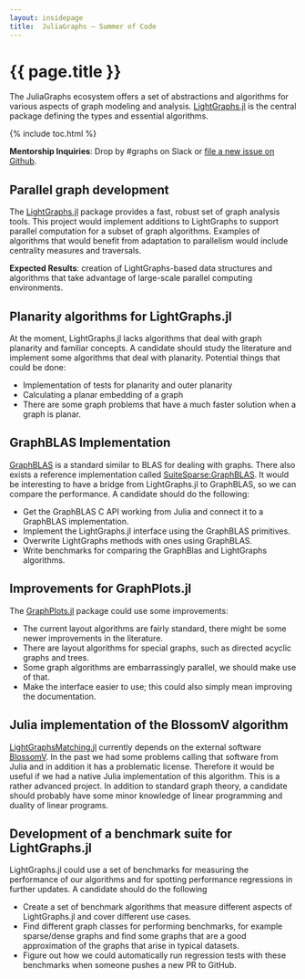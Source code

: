 ```yaml
---
layout: insidepage
title:  JuliaGraphs – Summer of Code
---
```


# {{ page.title }}

The JuliaGraphs ecosystem offers a set of abstractions and algorithms for various aspects of graph modeling and analysis.
[LightGraphs.jl](https://github.com/JuliaGraphs/LightGraphs.jl) is the central
package defining the types and essential algorithms.

{% include toc.html %}

**Mentorship Inquiries**: Drop by #graphs on Slack or [file a new issue on Github](https://github.com/JuliaGraphs/LightGraphs.jl/issues/new).

## Parallel graph development

The [LightGraphs.jl](https://github.com/JuliaGraphs/LightGraphs.jl) package provides a fast, robust set of graph analysis tools. This project would implement additions to LightGraphs to support parallel computation for a subset of graph algorithms. Examples of algorithms that would benefit from adaptation to parallelism would include centrality measures and traversals.

**Expected Results**: creation of LightGraphs-based data structures and algorithms that take advantage of large-scale parallel computing environments.

## Planarity algorithms for LightGraphs.jl

At the moment, LightGraphs.jl lacks algorithms that deal with graph planarity and familiar concepts. A candidate should study the literature and implement some algorithms that deal with planarity. Potential things that could be done:
* Implementation of tests for planarity and outer planarity
* Calculating a planar embedding of a graph
* There are some graph problems that have a much faster solution when a graph is planar.

## GraphBLAS Implementation

[GraphBLAS](http://graphblas.org/index.php?title=Graph_BLAS_Forum) is a standard similar to BLAS for dealing with graphs. There also exists a reference implementation called [SuiteSparse:GraphBLAS](http://faculty.cse.tamu.edu/davis/suitesparse.html). It would be interesting to have a bridge from LightGraphs.jl to GraphBLAS, so we can compare the performance. A candidate should do the following:
* Get the GraphBLAS C API working from Julia and connect it to a GraphBLAS implementation.
* Implement the LightGraphs.jl interface using the GraphBLAS primitives.
* Overwrite LightGraphs methods with ones using GraphBLAS.
* Write benchmarks for comparing the GraphBlas and LightGraphs algorithms.

## Improvements for GraphPlots.jl

The [GraphPlots.jl](https://github.com/JuliaPlots/Plots.jl) package could use some improvements:
* The current layout algorithms are fairly standard, there might be some newer improvements in the literature.
* There are layout algorithms for special graphs, such as directed acyclic graphs and trees.
* Some graph algorithms are embarrassingly parallel, we should make use of that.
* Make the interface easier to use; this could also simply mean improving the documentation.

## Julia implementation of the BlossomV algorithm

[LightGraphsMatching.jl](https://github.com/JuliaGraphs/LightGraphsMatching.jl) currently depends on the external software [BlossomV](http://pub.ist.ac.at/~vnk/software.html). In the past we had some problems calling that software from Julia and in addition it has a problematic license. Therefore it would be useful if we had a native Julia implementation of this algorithm.
This is a rather advanced project. In addition to standard graph theory, a candidate should probably have some minor knowledge of linear programming and duality of linear programs.

## Development of a benchmark suite for LightGraphs.jl

LightGraphs.jl could use a set of benchmarks for measuring the performance of our algorithms and for spotting performance regressions in further updates. A candidate should do the following
* Create a set of benchmark algorithms that measure different aspects of LightGraphs.jl and cover different use cases.
* Find different graph classes for performing benchmarks, for example sparse/dense graphs and find some graphs that are a good approximation of the graphs that arise in typical datasets.
* Figure out how we could automatically run regression tests with these benchmarks when someone pushes a new PR to GitHub.

